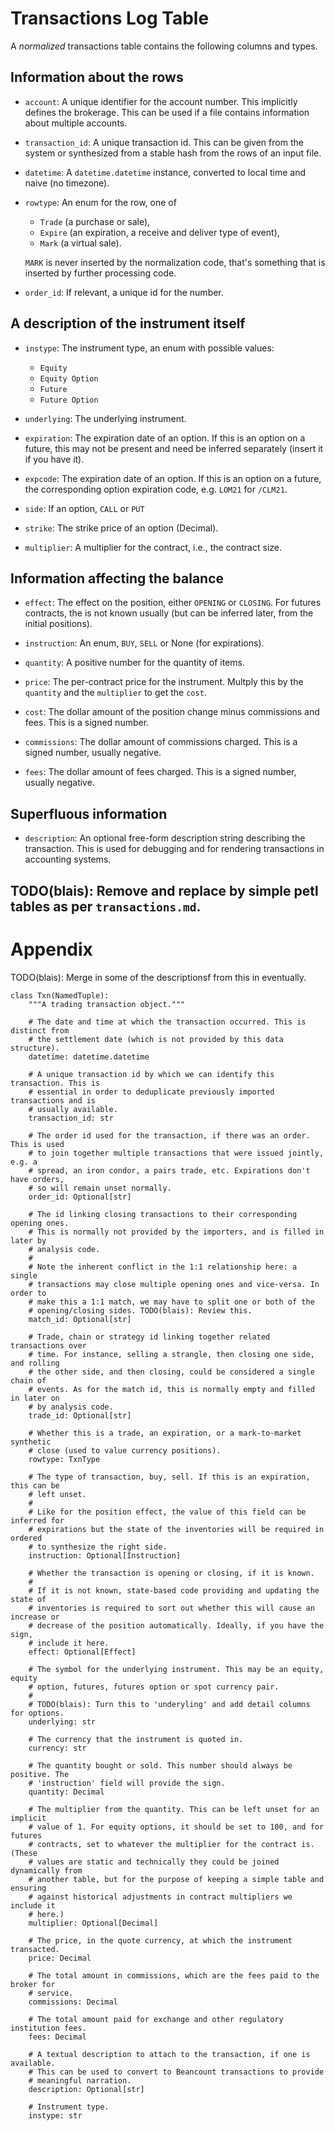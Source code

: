# Transactions Log Table

A *normalized* transactions table contains the following columns and types.


## Information about the rows

- `account`: A unique identifier for the account number. This implicitly defines
  the brokerage. This can be used if a file contains information about multiple
  accounts.

- `transaction_id`: A unique transaction id. This can be given from the system
  or synthesized from a stable hash from the rows of an input file.

- `datetime`: A `datetime.datetime` instance, converted to local time and naive
  (no timezone).

- `rowtype`: An enum for the row, one of

  * `Trade` (a purchase or sale),
  * `Expire` (an expiration, a receive and deliver type of event),
  * `Mark` (a virtual sale).

  `MARK` is never inserted by the normalization code, that's something that is
  inserted by further processing code.

- `order_id`: If relevant, a unique id for the number.


## A description of the instrument itself

- `instype`: The instrument type, an enum with possible values:

  * `Equity`
  * `Equity Option`
  * `Future`
  * `Future Option`

- `underlying`: The underlying instrument.

- `expiration`: The expiration date of an option. If this is an option on a
  future, this may not be present and need be inferred separately (insert it if
  you have it).

- `expcode`: The expiration date of an option. If this is an option on a
  future, the corresponding option expiration code, e.g. `LOM21` for `/CLM21`.

- `side`: If an option, `CALL` or `PUT`

- `strike`: The strike price of an option (Decimal).

- `multiplier`: A multiplier for the contract, i.e., the contract size.


## Information affecting the balance

- `effect`: The effect on the position, either `OPENING` or `CLOSING`. For
  futures contracts, the is not known usually (but can be inferred later, from
  the initial positions).

- `instruction`: An enum, `BUY`, `SELL` or None (for expirations).

- `quantity`: A positive number for the quantity of items.

- `price`: The per-contract price for the instrument. Multply this by the
  `quantity` and the `multiplier` to get the `cost`.

- `cost`: The dollar amount of the position change minus commissions and fees.
  This is a signed number.

- `commissions`: The dollar amount of commissions charged. This is a signed
  number, usually negative.

- `fees`: The dollar amount of fees charged. This is a signed number, usually
  negative.


## Superfluous information

- `description`: An optional free-form description string describing the
  transaction. This is used for debugging and for rendering transactions in
  accounting systems.





















## TODO(blais): Remove and replace by simple petl tables as per `transactions.md`.


# Appendix

TODO(blais): Merge in some of the descriptionsf from this in eventually.

```
class Txn(NamedTuple):
    """A trading transaction object."""

    # The date and time at which the transaction occurred. This is distinct from
    # the settlement date (which is not provided by this data structure).
    datetime: datetime.datetime

    # A unique transaction id by which we can identify this transaction. This is
    # essential in order to deduplicate previously imported transactions and is
    # usually available.
    transaction_id: str

    # The order id used for the transaction, if there was an order. This is used
    # to join together multiple transactions that were issued jointly, e.g. a
    # spread, an iron condor, a pairs trade, etc. Expirations don't have orders,
    # so will remain unset normally.
    order_id: Optional[str]

    # The id linking closing transactions to their corresponding opening ones.
    # This is normally not provided by the importers, and is filled in later by
    # analysis code.
    #
    # Note the inherent conflict in the 1:1 relationship here: a single
    # transactions may close multiple opening ones and vice-versa. In order to
    # make this a 1:1 match, we may have to split one or both of the
    # opening/closing sides. TODO(blais): Review this.
    match_id: Optional[str]

    # Trade, chain or strategy id linking together related transactions over
    # time. For instance, selling a strangle, then closing one side, and rolling
    # the other side, and then closing, could be considered a single chain of
    # events. As for the match id, this is normally empty and filled in later on
    # by analysis code.
    trade_id: Optional[str]

    # Whether this is a trade, an expiration, or a mark-to-market synthetic
    # close (used to value currency positions).
    rowtype: TxnType

    # The type of transaction, buy, sell. If this is an expiration, this can be
    # left unset.
    #
    # Like for the position effect, the value of this field can be inferred for
    # expirations but the state of the inventories will be required in ordered
    # to synthesize the right side.
    instruction: Optional[Instruction]

    # Whether the transaction is opening or closing, if it is known.
    #
    # If it is not known, state-based code providing and updating the state of
    # inventories is required to sort out whether this will cause an increase or
    # decrease of the position automatically. Ideally, if you have the sign,
    # include it here.
    effect: Optional[Effect]

    # The symbol for the underlying instrument. This may be an equity, equity
    # option, futures, futures option or spot currency pair.
    #
    # TODO(blais): Turn this to 'underyling' and add detail columns for options.
    underlying: str

    # The currency that the instrument is quoted in.
    currency: str

    # The quantity bought or sold. This number should always be positive. The
    # 'instruction' field will provide the sign.
    quantity: Decimal

    # The multiplier from the quantity. This can be left unset for an implicit
    # value of 1. For equity options, it should be set to 100, and for futures
    # contracts, set to whatever the multiplier for the contract is. (These
    # values are static and technically they could be joined dynamically from
    # another table, but for the purpose of keeping a simple table and ensuring
    # against historical adjustments in contract multipliers we include it
    # here.)
    multiplier: Optional[Decimal]

    # The price, in the quote currency, at which the instrument transacted.
    price: Decimal

    # The total amount in commissions, which are the fees paid to the broker for
    # service.
    commissions: Decimal

    # The total amount paid for exchange and other regulatory institution fees.
    fees: Decimal

    # A textual description to attach to the transaction, if one is available.
    # This can be used to convert to Beancount transactions to provide
    # meaningful narration.
    description: Optional[str]

    # Instrument type.
    instype: str

```
